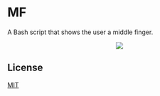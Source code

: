 # MF

A Bash script that shows the user a middle finger.

<p align="center">
  <img src="https://user-images.githubusercontent.com/33803413/189487947-7f9eecd6-8598-471b-aa35-9a0783d0aa07.gif" />
</p>

## License

[MIT](https://github.com/wadiim/mf/blob/master/LICENSE)
